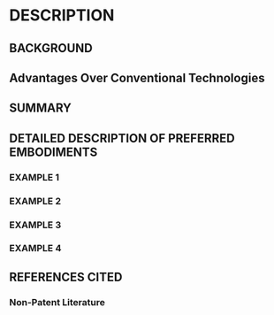 # DESCRIPTION

## BACKGROUND

## Advantages Over Conventional Technologies

## SUMMARY

## DETAILED DESCRIPTION OF PREFERRED EMBODIMENTS

### EXAMPLE 1

### EXAMPLE 2

### EXAMPLE 3

### EXAMPLE 4

## REFERENCES CITED

### Non-Patent Literature

